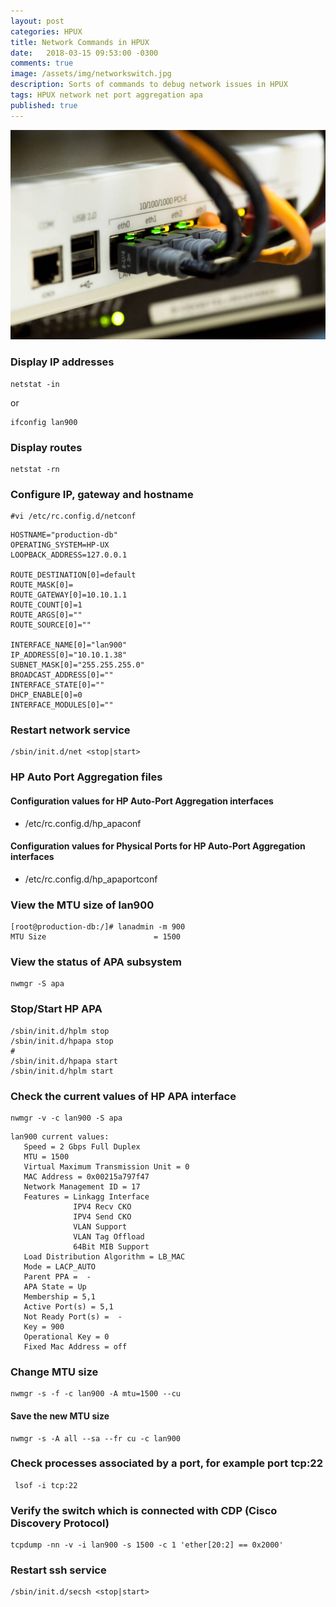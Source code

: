 ```yaml
---
layout: post
categories: HPUX
title: Network Commands in HPUX
date:   2018-03-15 09:53:00 -0300
comments: true
image: /assets/img/networkswitch.jpg
description: Sorts of commands to debug network issues in HPUX
tags: HPUX network net port aggregation apa
published: true
---
```

![networkswitch][networkswitch]

[networkswitch]: /assets/img/networkswitch.jpg

### Display IP addresses

```
netstat -in
```
or
```
ifconfig lan900
```

### Display routes
```
netstat -rn
```

### Configure IP, gateway and hostname
```
#vi /etc/rc.config.d/netconf
```
```
HOSTNAME="production-db"
OPERATING_SYSTEM=HP-UX
LOOPBACK_ADDRESS=127.0.0.1

ROUTE_DESTINATION[0]=default
ROUTE_MASK[0]=
ROUTE_GATEWAY[0]=10.10.1.1
ROUTE_COUNT[0]=1
ROUTE_ARGS[0]=""
ROUTE_SOURCE[0]=""

INTERFACE_NAME[0]="lan900"
IP_ADDRESS[0]="10.10.1.38"
SUBNET_MASK[0]="255.255.255.0"
BROADCAST_ADDRESS[0]=""
INTERFACE_STATE[0]=""
DHCP_ENABLE[0]=0
INTERFACE_MODULES[0]=""
```

### Restart network service
```
/sbin/init.d/net <stop|start>
```

### HP Auto Port Aggregation files
#### Configuration values for HP Auto-Port Aggregation interfaces
* /etc/rc.config.d/hp_apaconf 

#### Configuration values for Physical Ports for HP Auto-Port Aggregation interfaces
* /etc/rc.config.d/hp_apaportconf

### View the MTU size of lan900
```
[root@production-db:/]# lanadmin -m 900
MTU Size                        = 1500
```

### View the status of APA subsystem
```
nwmgr -S apa
```
### Stop/Start HP APA
```
/sbin/init.d/hplm stop
/sbin/init.d/hpapa stop
#
/sbin/init.d/hpapa start
/sbin/init.d/hplm start
```

### Check the current values of HP APA interface
```
nwmgr -v -c lan900 -S apa
```
```
lan900 current values:
   Speed = 2 Gbps Full Duplex
   MTU = 1500
   Virtual Maximum Transmission Unit = 0
   MAC Address = 0x00215a797f47
   Network Management ID = 17
   Features = Linkagg Interface
              IPV4 Recv CKO
              IPV4 Send CKO
              VLAN Support
              VLAN Tag Offload
              64Bit MIB Support
   Load Distribution Algorithm = LB_MAC
   Mode = LACP_AUTO
   Parent PPA =  -
   APA State = Up
   Membership = 5,1
   Active Port(s) = 5,1
   Not Ready Port(s) =  -
   Key = 900
   Operational Key = 0
   Fixed Mac Address = off
```

### Change MTU size
```
nwmgr -s -f -c lan900 -A mtu=1500 --cu
```
#### Save the new MTU size
```
nwmgr -s -A all --sa --fr cu -c lan900
```


### Check processes associated by a port, for example port tcp:22
```
 lsof -i tcp:22
```
### Verify the switch which is connected with CDP  (Cisco Discovery Protocol) 
```
tcpdump -nn -v -i lan900 -s 1500 -c 1 'ether[20:2] == 0x2000' 
```

### Restart ssh service
```
/sbin/init.d/secsh <stop|start>
```